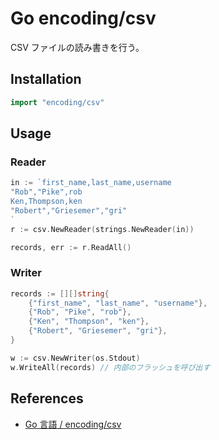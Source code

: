 # Go encoding/csv

CSV ファイルの読み書きを行う。

## Installation

```go
import "encoding/csv"
```

## Usage

### Reader

```go
in := `first_name,last_name,username
"Rob","Pike",rob
Ken,Thompson,ken
"Robert","Griesemer","gri"
`
r := csv.NewReader(strings.NewReader(in))

records, err := r.ReadAll()
```

### Writer

```go
records := [][]string{
    {"first_name", "last_name", "username"},
    {"Rob", "Pike", "rob"},
    {"Ken", "Thompson", "ken"},
    {"Robert", "Griesemer", "gri"},
}

w := csv.NewWriter(os.Stdout)
w.WriteAll(records) // 内部のフラッシュを呼び出す
```

## References

- [Go 言語 / encoding/csv](https://xn--go-hh0g6u.com/pkg/encoding/csv/)

